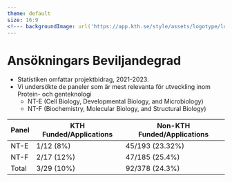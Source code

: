 ```yaml
---
theme: default
size: 16:9
<!--- backgroundImage: url('https://app.kth.se/style/assets/logotype/logotype-blue.svg') -->
---
```

<style scoped>section { font-size: 25px; }</style>

# Ansökningars Beviljandegrad

* Statistiken omfattar projektbidrag, 2021-2023.
* Vi undersökte de paneler som är mest relevanta för utveckling inom Protein- och genteknologi  
  - NT-E (Cell Biology, Developmental Biology, and Microbiology)
  - NT-F (Biochemistry, Molecular Biology, and Structural Biology)  

| Panel | KTH Funded/Applications | Non-KTH Funded/Applications |
|-------|----------------------------------|-------------------------------------|
| NT-E  | 1/12 (8%)                     | 45/193 (23.32%)                     |
| NT-F  | 2/17 (12%)                    | 47/185 (25.4%)                     |
| Total | 3/29 (10%)                    | 92/378 (24.3%)                     |

